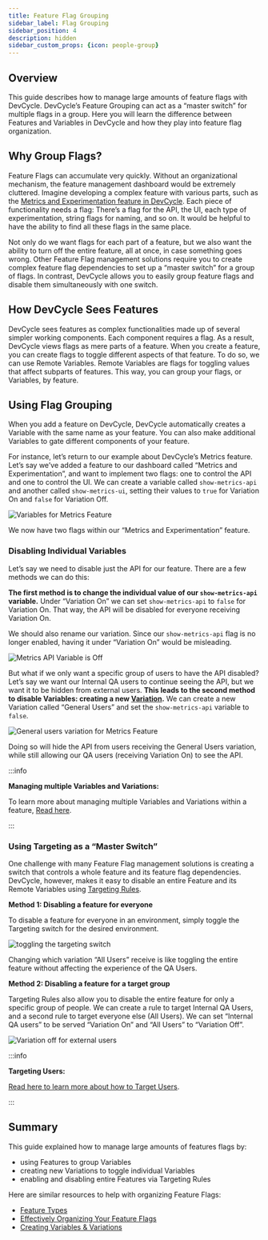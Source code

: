 ```yaml
---
title: Feature Flag Grouping
sidebar_label: Flag Grouping
sidebar_position: 4
description: hidden
sidebar_custom_props: {icon: people-group}
---
```


## Overview

This guide describes how to manage large amounts of feature flags with DevCycle. DevCycle’s Feature Grouping can act as a “master switch” for multiple flags in a group. Here you will learn the difference between Features and Variables in DevCycle and how they play into feature flag organization.

## Why Group Flags?

Feature Flags can accumulate very quickly. Without an organizational mechanism, the feature management dashboard would be extremely cluttered. Imagine developing a complex feature with various parts, such as the [Metrics and Experimentation feature in DevCycle](/home/feature-management/features-and-variables/metrics-and-analysis/feature-experimentation). Each piece of functionality needs a flag: There’s a flag for the API, the UI, each type of experimentation, string flags for naming, and so on. It would be helpful to have the ability to find all these flags in the same place.

Not only do we want flags for each part of a feature, but we also want the ability to turn off the entire feature, all at once, in case something goes wrong. Other Feature Flag management solutions require you to create complex feature flag dependencies to set up a “master switch” for a group of flags. In contrast, DevCycle allows you to easily group feature flags and disable them simultaneously with one switch.

## How DevCycle Sees Features

DevCycle sees features as complex functionalities made up of several simpler working components. Each component requires a flag. As a result, DevCycle views flags as mere parts of a feature. When you create a feature, you can create flags to toggle different aspects of that feature. To do so, we can use Remote Variables. Remote Variables are flags for toggling values that affect subparts of features. This way, you can group your flags, or Variables, by feature.

## Using Flag Grouping

When you add a feature on DevCycle, DevCycle automatically creates a Variable with the same name as your feature. You can also make additional Variables to gate different components of your feature.

For instance, let’s return to our example about DevCycle’s Metrics feature. Let’s say we’ve added a feature to our dashboard called “Metrics and Experimentation”, and want to implement two flags: one to control the API and one to control the UI. We can create a variable called `show-metrics-api` and another called `show-metrics-ui`, setting their values to `true` for Variation On and `false` for Variation Off.

![Variables for Metrics Feature](/july-2022-metrics-example-variables.png)

We now have two flags within our “Metrics and Experimentation” feature. 

### Disabling Individual Variables

Let’s say we need to disable just the API for our feature. There are a few methods we can do this:

**The first method is to change the individual value of our `show-metrics-api` variable.** Under “Variation On” we can set `show-metrics-api` to `false` for Variation On. That way, the API will be disabled for everyone receiving Variation On. 

We should also rename our variation. Since our `show-metrics-api` flag is no longer enabled, having it under “Variation On” would be misleading.

![Metrics API Variable is Off](/july-2022-metrics-api-false.png)

But what if we only want a specific group of users to have the API disabled? Let’s say we want our Internal QA users to continue seeing the API, but we want it to be hidden from external users. **This leads to the second method to disable Variables: creating a new [Variation](/home/feature-management/features-and-variables/variables-and-variations).** We can create a new Variation called “General Users” and set the `show-metrics-api` variable to `false`.

![General users variation for Metrics Feature](/july-2022-general-users-variation.png)

Doing so will hide the API from users receiving the General Users variation, while still allowing our QA users (receiving Variation On) to see the API.

:::info

**Managing multiple Variables and Variations:**

To learn more about managing multiple Variables and Variations within a feature, [Read here](/home/feature-management/features-and-variables/variables-and-variations).

:::

### Using Targeting as a “Master Switch”

One challenge with many Feature Flag management solutions is creating a switch that controls a whole feature and its feature flag dependencies. DevCycle, however, makes it easy to disable an entire Feature and its Remote Variables using [Targeting Rules](/home/feature-management/features-and-variables/targeting-users).

**Method 1: Disabling a feature for everyone**

To disable a feature for everyone in an environment, simply toggle the Targeting switch for the desired environment.

![toggling the targeting switch](/july-2022-targeting-toggle.gif)

Changing which variation “All Users” receive is like toggling the entire feature without affecting the experience of the QA Users. 

**Method 2: Disabling a feature for a target group**

Targeting Rules also allow you to disable the entire feature for only a specific group of people. We can create a rule to target Internal QA Users, and a second rule to target everyone else (All Users). We can set “Internal QA users” to be served “Variation On” and “All Users” to “Variation Off”.

![Variation off for external users](/july-2022-metrics-targeting-variation-off.png)


:::info

**Targeting Users:**

[Read here to learn more about how to Target Users](/home/feature-management/features-and-variables/targeting-users).


:::

## Summary

This guide explained how to manage large amounts of features flags by:

- using Features to group Variables
- creating new Variations to toggle individual Variables
- enabling and disabling entire Features via Targeting Rules

Here are similar resources to help with organizing Feature Flags:

- [Feature Types](/home/feature-management/getting-started/feature-types)
- [Effectively Organizing Your Feature Flags](/best-practices/effectively-organizing-feature-flags)
- [Creating Variables & Variations](/home/feature-management/features-and-variables/variables-and-variations#overview)
